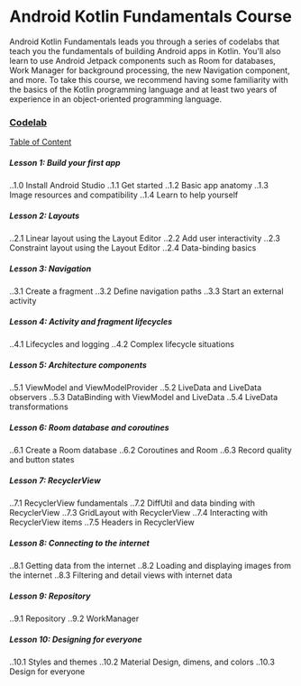 # Android Kotlin Fundamentals Course
Android Kotlin Fundamentals leads you through a series of codelabs that teach you the fundamentals of building Android apps in Kotlin. You'll also learn to use Android Jetpack components such as Room for databases, Work Manager for background processing, the new Navigation component, and more. To take this course, we recommend having some familiarity with the basics of the Kotlin programming language and at least two years of experience in an object-oriented programming language.

### [Codelab](https://codelabs.developers.google.com/android-kotlin-fundamentals)

[Table of Content](https://developer.android.com/courses/kotlin-android-fundamentals/toc)

##### Lesson 1: Build your first app
..1.0 Install Android Studio
..1.1 Get started
..1.2 Basic app anatomy
..1.3 Image resources and compatibility
..1.4 Learn to help yourself

##### Lesson 2: Layouts
..2.1 Linear layout using the Layout Editor
..2.2 Add user interactivity
..2.3 Constraint layout using the Layout Editor
..2.4 Data-binding basics

##### Lesson 3: Navigation
..3.1 Create a fragment
..3.2 Define navigation paths
..3.3 Start an external activity

##### Lesson 4: Activity and fragment lifecycles
..4.1 Lifecycles and logging
..4.2 Complex lifecycle situations

##### Lesson 5: Architecture components
..5.1 ViewModel and ViewModelProvider
..5.2 LiveData and LiveData observers
..5.3 DataBinding with ViewModel and LiveData
..5.4 LiveData transformations

##### Lesson 6: Room database and coroutines
..6.1 Create a Room database
..6.2 Coroutines and Room
..6.3 Record quality and button states

##### Lesson 7: RecyclerView
..7.1 RecyclerView fundamentals
..7.2 DiffUtil and data binding with RecyclerView
..7.3 GridLayout with RecyclerView
..7.4 Interacting with RecyclerView items
..7.5 Headers in RecyclerView

##### Lesson 8: Connecting to the internet
..8.1 Getting data from the internet
..8.2 Loading and displaying images from the internet
..8.3 Filtering and detail views with internet data

##### Lesson 9: Repository
..9.1 Repository
..9.2 WorkManager

##### Lesson 10: Designing for everyone
..10.1 Styles and themes
..10.2 Material Design, dimens, and colors
..10.3 Design for everyone
